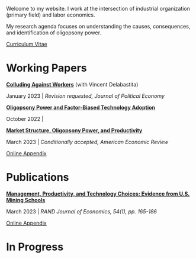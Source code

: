  

Welcome to my website. I work at the intersection of industrial organization (primary field) and labor economics. 

My research agenda focuses on understanding the causes, consequences, and identification of oligopsony power.

[Curriculum Vitae](/files/cv_michaelrubens.pdf)

Working Papers
======

**[Colluding Against Workers](/files/Colluding_against_workers_round1.pdf)**  (with Vincent Delabastita)

January 2023 | _Revision requested, Journal of Political Economy_


**[Oligopsony Power and Factor-Biased Technology Adoption](/files/Techadoption_paper.pdf)**

October 2022 |   


**[Market Structure, Oligopsony Power, and Productivity](/files/AER_2023_0383_main.pdf)**

March 2023 | _Conditionally accepted, American Economic Review_

[Online Appendix](/files/AER_2023_0383_appendix.pdf)



Publications
======

**[Management, Productivity, and Technology Choices: Evidence from U.S. Mining Schools](https://onlinelibrary.wiley.com/doi/10.1111/1756-2171.12434)**

March 2023 | _RAND Journal of Economics, 54(1), pp. 165-186_

[Online Appendix](/files/mining_schools_online_appendix.pdf)





In Progress
======

 
